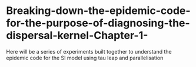 # Breaking-down-the-epidemic-code-for-the-purpose-of-diagnosing-the-dispersal-kernel-Chapter-1-
Here will be a series of experiments built together to understand the epidemic code for the SI model using tau leap and parallelisation
